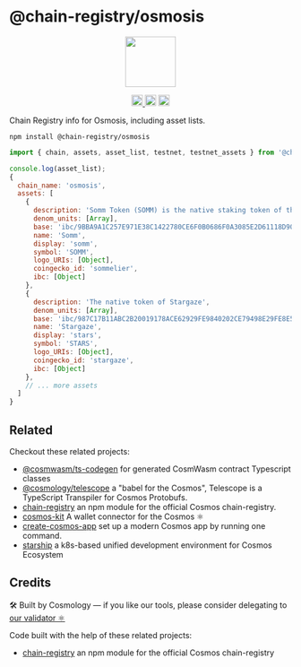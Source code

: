 # @chain-registry/osmosis

<p align="center" width="100%">
    <img height="90" src="https://user-images.githubusercontent.com/545047/184519024-2d34bf20-2440-4837-943f-4915a46409f5.svg" />
</p>

<p align="center" width="100%">
  <a href="https://github.com/cosmology-tech/chain-registry/actions/workflows/run-tests.yml">
    <img height="20" src="https://github.com/cosmology-tech/chain-registry/actions/workflows/run-tests.yml/badge.svg" />
  </a>
   <a href="https://github.com/cosmology-tech/chain-registry/blob/main/LICENSE"><img height="20" src="https://img.shields.io/badge/license-MIT-blue.svg"></a>
   <a href="https://www.npmjs.com/package/@chain-registry/osmosis"><img height="20" src="https://img.shields.io/github/package-json/v/cosmology-tech/chain-registry?filename=packages%2Fosmosis%2Fpackage.json"></a>
</p>

Chain Registry info for Osmosis, including asset lists.

```
npm install @chain-registry/osmosis
```

```js
import { chain, assets, asset_list, testnet, testnet_assets } from '@chain-registry/osmosis';
```

```js
console.log(asset_list);
{
  chain_name: 'osmosis',
  assets: [
    {
      description: 'Somm Token (SOMM) is the native staking token of the Sommelier Chain',
      denom_units: [Array],
      base: 'ibc/9BBA9A1C257E971E38C1422780CE6F0B0686F0A3085E2D61118D904BFE0F5F5E',
      name: 'Somm',
      display: 'somm',
      symbol: 'SOMM',
      logo_URIs: [Object],
      coingecko_id: 'sommelier',
      ibc: [Object]
    },
    {
      description: 'The native token of Stargaze',
      denom_units: [Array],
      base: 'ibc/987C17B11ABC2B20019178ACE62929FE9840202CE79498E29FE8E5CB02B7C0A4',
      name: 'Stargaze',
      display: 'stars',
      symbol: 'STARS',
      logo_URIs: [Object],
      coingecko_id: 'stargaze',
      ibc: [Object]
    },
    // ... more assets
  ]
}
```

## Related

Checkout these related projects:

* [@cosmwasm/ts-codegen](https://github.com/CosmWasm/ts-codegen) for generated CosmWasm contract Typescript classes
* [@cosmology/telescope](https://github.com/cosmology-tech/telescope) a "babel for the Cosmos", Telescope is a TypeScript Transpiler for Cosmos Protobufs.
* [chain-registry](https://github.com/cosmology-tech/chain-registry) an npm module for the official Cosmos chain-registry.
* [cosmos-kit](https://github.com/cosmology-tech/cosmos-kit) A wallet connector for the Cosmos ⚛️
* [create-cosmos-app](https://github.com/cosmology-tech/create-cosmos-app) set up a modern Cosmos app by running one command.
* [starship](https://github.com/cosmology-tech/starship) a k8s-based unified development environment for Cosmos Ecosystem

## Credits

🛠 Built by Cosmology — if you like our tools, please consider delegating to [our validator ⚛️](https://cosmology.tech/validator)

Code built with the help of these related projects:

* [chain-registry](https://github.com/cosmology/chain-registry) an npm module for the official Cosmos chain-registry